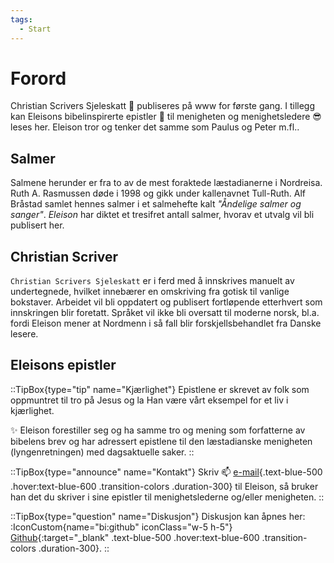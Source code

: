 ```yaml
---
tags:
  - Start
---
```


# Forord
Christian Scrivers Sjeleskatt :scroll: publiseres på www for første gang. I tillegg kan Eleisons bibelinspirerte epistler :memo: til menigheten og menighetsledere :sunglasses: leses her. Eleison tror og tenker det samme som Paulus og Peter m.fl..

## Salmer
Salmene herunder er fra to av de mest foraktede læstadianerne i Nordreisa. Ruth A. Rasmussen døde i 1998 og gikk under kallenavnet Tull-Ruth. Alf Bråstad samlet hennes salmer i et salmehefte kalt _"Åndelige salmer og sanger"_. _Eleison_ har diktet et tresifret antall salmer, hvorav et utvalg vil bli publisert her.

## Christian Scriver
`Christian Scrivers Sjeleskatt` er i ferd med å innskrives manuelt av undertegnede, hvilket innebærer en omskriving fra gotisk til vanlige bokstaver. Arbeidet vil bli oppdatert og publisert fortløpende etterhvert som innskringen blir foretatt. Språket vil ikke bli oversatt til moderne norsk, bl.a. fordi Eleison mener at Nordmenn i så fall blir forskjellsbehandlet fra Danske lesere. 

## Eleisons epistler
::TipBox{type="tip" name="Kjærlighet"}
Epistlene er skrevet av folk som oppmuntret til tro på Jesus og la Han være vårt eksempel for et liv i kjærlighet.

:sparkles: Eleison forestiller seg og ha samme tro og mening som forfatterne av bibelens brev og har adressert epistlene til den læstadianske menigheten (lyngenretningen) med dagsaktuelle saker.
::

::TipBox{type="announce" name="Kontakt"}
Skriv :mailbox: [e-mail](mailto:jur.eleison@gmail.com){.text-blue-500 .hover:text-blue-600 .transition-colors .duration-300} til Eleison, så bruker han det du skriver i sine epistler til menighetslederne og/eller menigheten.
::

::TipBox{type="question" name="Diskusjon"}
Diskusjon kan åpnes her: :IconCustom{name="bi:github" iconClass="w-5 h-5"} [Github](https://github.com/lovkyndig/eleison/discussions){:target="_blank" .text-blue-500 .hover:text-blue-600 .transition-colors .duration-300}.
::